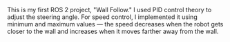 This is my first ROS 2 project, "Wall Follow."
I used PID control theory to adjust the steering angle.
For speed control, I implemented it using minimum and maximum values — the speed decreases when the robot gets closer to the wall and increases when it moves farther away from the wall.
